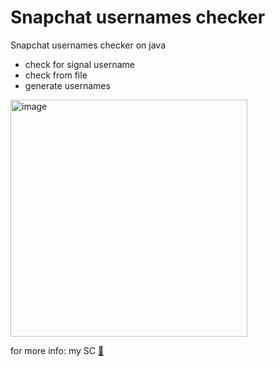 # Snapchat usernames checker

Snapchat usernames checker on java

- check for signal username
- check from file
- generate usernames

<img width="379" alt="image" src="https://github.com/RSR1337/Snapchat_checker/assets/52901789/042d79e3-e82f-4024-8d07-9f1aac409d08">


for more info:
my SC [👻](https://www.snapchat.com/add/icoder96)
